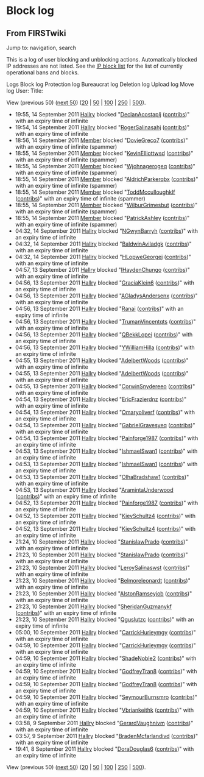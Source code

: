 # Block log

## From FIRSTwiki

Jump to: navigation, search

This is a log of user blocking and unblocking actions. Automatically blocked IP addresses are not listed. See the [IP block list](Special:Ipblocklist "Special:Ipblocklist") for the list of currently operational bans and blocks.

Logs Block log Protection log Bureaucrat log Deletion log Upload log Move log User: Title:

View (previous 50) ([next 50](/index.php?title=Special:Log&limit=50&offset=50&type=block&user=&page=)) ([20](/index.php?title=Special:Log&type=block&user=&page=&limit=20&offset=0) | [50](/index.php?title=Special:Log&type=block&user=&page=&limit=50&offset=0) | [100](/index.php?title=Special:Log&type=block&user=&page=&limit=100&offset=0) | [250](/index.php?title=Special:Log&type=block&user=&page=&limit=250&offset=0) | [500](/index.php?title=Special:Log&type=block&user=&page=&limit=500&offset=0)).

- 19:55, 14 September 2011 [Hallry](User:Hallry "User:Hallry") blocked "[DeclanAcostaplj](/index.php?title=User:DeclanAcostaplj&action=edit "User:DeclanAcostaplj") ([contribs](Special:Contributions/DeclanAcostaplj "Special:Contributions/DeclanAcostaplj"))" with an expiry time of infinite
- 19:54, 14 September 2011 [Hallry](User:Hallry "User:Hallry") blocked "[RogerSalinasahj](/index.php?title=User:RogerSalinasahj&action=edit "User:RogerSalinasahj") ([contribs](Special:Contributions/RogerSalinasahj "Special:Contributions/RogerSalinasahj"))" with an expiry time of infinite
- 18:56, 14 September 2011 [Member](User:Member "User:Member") blocked "[DovieGreco7](/index.php?title=User:DovieGreco7&action=edit "User:DovieGreco7") ([contribs](Special:Contributions/DovieGreco7 "Special:Contributions/DovieGreco7"))" with an expiry time of infinite (spammer)
- 18:55, 14 September 2011 [Member](User:Member "User:Member") blocked "[KevinElliottwsd](/index.php?title=User:KevinElliottwsd&action=edit "User:KevinElliottwsd") ([contribs](Special:Contributions/KevinElliottwsd "Special:Contributions/KevinElliottwsd"))" with an expiry time of infinite (spammer)
- 18:55, 14 September 2011 [Member](User:Member "User:Member") blocked "[Wjohnagerogeq](/index.php?title=User:Wjohnagerogeq&action=edit "User:Wjohnagerogeq") ([contribs](Special:Contributions/Wjohnagerogeq "Special:Contributions/Wjohnagerogeq"))" with an expiry time of infinite (spammer)
- 18:55, 14 September 2011 [Member](User:Member "User:Member") blocked "[AldrichParkerqbx](/index.php?title=User:AldrichParkerqbx&action=edit "User:AldrichParkerqbx") ([contribs](Special:Contributions/AldrichParkerqbx "Special:Contributions/AldrichParkerqbx"))" with an expiry time of infinite (spammer)
- 18:55, 14 September 2011 [Member](User:Member "User:Member") blocked "[ToddMcculloughklf](/index.php?title=User:ToddMcculloughklf&action=edit "User:ToddMcculloughklf") ([contribs](Special:Contributions/ToddMcculloughklf "Special:Contributions/ToddMcculloughklf"))" with an expiry time of infinite (spammer)
- 18:55, 14 September 2011 [Member](User:Member "User:Member") blocked "[WilburGrimesbut](/index.php?title=User:WilburGrimesbut&action=edit "User:WilburGrimesbut") ([contribs](Special:Contributions/WilburGrimesbut "Special:Contributions/WilburGrimesbut"))" with an expiry time of infinite (spammer)
- 18:55, 14 September 2011 [Member](User:Member "User:Member") blocked "[PatrickAshley](/index.php?title=User:PatrickAshley&action=edit "User:PatrickAshley") ([contribs](Special:Contributions/PatrickAshley "Special:Contributions/PatrickAshley"))" with an expiry time of infinite (spammer)
- 04:32, 14 September 2011 [Hallry](User:Hallry "User:Hallry") blocked "[NGwynBarryh](/index.php?title=User:NGwynBarryh&action=edit "User:NGwynBarryh") ([contribs](Special:Contributions/NGwynBarryh "Special:Contributions/NGwynBarryh"))" with an expiry time of infinite
- 04:32, 14 September 2011 [Hallry](User:Hallry "User:Hallry") blocked "[BaldwinAviladgk](/index.php?title=User:BaldwinAviladgk&action=edit "User:BaldwinAviladgk") ([contribs](Special:Contributions/BaldwinAviladgk "Special:Contributions/BaldwinAviladgk"))" with an expiry time of infinite
- 04:32, 14 September 2011 [Hallry](User:Hallry "User:Hallry") blocked "[HLopweGeorgej](/index.php?title=User:HLopweGeorgej&action=edit "User:HLopweGeorgej") ([contribs](Special:Contributions/HLopweGeorgej "Special:Contributions/HLopweGeorgej"))" with an expiry time of infinite
- 04:57, 13 September 2011 [Hallry](User:Hallry "User:Hallry") blocked "[IHaydenChungo](/index.php?title=User:IHaydenChungo&action=edit "User:IHaydenChungo") ([contribs](Special:Contributions/IHaydenChungo "Special:Contributions/IHaydenChungo"))" with an expiry time of infinite
- 04:56, 13 September 2011 [Hallry](User:Hallry "User:Hallry") blocked "[GraciaKlein6](/index.php?title=User:GraciaKlein6&action=edit "User:GraciaKlein6") ([contribs](Special:Contributions/GraciaKlein6 "Special:Contributions/GraciaKlein6"))" with an expiry time of infinite
- 04:56, 13 September 2011 [Hallry](User:Hallry "User:Hallry") blocked "[AGladysAndersenx](/index.php?title=User:AGladysAndersenx&action=edit "User:AGladysAndersenx") ([contribs](Special:Contributions/AGladysAndersenx "Special:Contributions/AGladysAndersenx"))" with an expiry time of infinite
- 04:56, 13 September 2011 [Hallry](User:Hallry "User:Hallry") blocked "[Ranai](/index.php?title=User:Ranai&action=edit "User:Ranai") ([contribs](Special:Contributions/Ranai "Special:Contributions/Ranai"))" with an expiry time of infinite
- 04:56, 13 September 2011 [Hallry](User:Hallry "User:Hallry") blocked "[TrumanVincentqts](/index.php?title=User:TrumanVincentqts&action=edit "User:TrumanVincentqts") ([contribs](Special:Contributions/TrumanVincentqts "Special:Contributions/TrumanVincentqts"))" with an expiry time of infinite
- 04:56, 13 September 2011 [Hallry](User:Hallry "User:Hallry") blocked "[QBekkLopei](/index.php?title=User:QBekkLopei&action=edit "User:QBekkLopei") ([contribs](Special:Contributions/QBekkLopei "Special:Contributions/QBekkLopei"))" with an expiry time of infinite
- 04:56, 13 September 2011 [Hallry](User:Hallry "User:Hallry") blocked "[YWilliamHilla](/index.php?title=User:YWilliamHilla&action=edit "User:YWilliamHilla") ([contribs](Special:Contributions/YWilliamHilla "Special:Contributions/YWilliamHilla"))" with an expiry time of infinite
- 04:55, 13 September 2011 [Hallry](User:Hallry "User:Hallry") blocked "[AdelbertWoods](/index.php?title=User:AdelbertWoods&action=edit "User:AdelbertWoods") ([contribs](Special:Contributions/AdelbertWoods "Special:Contributions/AdelbertWoods"))" with an expiry time of infinite
- 04:55, 13 September 2011 [Hallry](User:Hallry "User:Hallry") blocked "[AdelbertWoods](/index.php?title=User:AdelbertWoods&action=edit "User:AdelbertWoods") ([contribs](Special:Contributions/AdelbertWoods "Special:Contributions/AdelbertWoods"))" with an expiry time of infinite
- 04:55, 13 September 2011 [Hallry](User:Hallry "User:Hallry") blocked "[CorwinSnydereeo](/index.php?title=User:CorwinSnydereeo&action=edit "User:CorwinSnydereeo") ([contribs](Special:Contributions/CorwinSnydereeo "Special:Contributions/CorwinSnydereeo"))" with an expiry time of infinite
- 04:54, 13 September 2011 [Hallry](User:Hallry "User:Hallry") blocked "[EricFrazierdnz](/index.php?title=User:EricFrazierdnz&action=edit "User:EricFrazierdnz") ([contribs](Special:Contributions/EricFrazierdnz "Special:Contributions/EricFrazierdnz"))" with an expiry time of infinite
- 04:54, 13 September 2011 [Hallry](User:Hallry "User:Hallry") blocked "[Omaryoliverf](/index.php?title=User:Omaryoliverf&action=edit "User:Omaryoliverf") ([contribs](Special:Contributions/Omaryoliverf "Special:Contributions/Omaryoliverf"))" with an expiry time of infinite
- 04:54, 13 September 2011 [Hallry](User:Hallry "User:Hallry") blocked "[GabrielGravesyeq](/index.php?title=User:GabrielGravesyeq&action=edit "User:GabrielGravesyeq") ([contribs](Special:Contributions/GabrielGravesyeq "Special:Contributions/GabrielGravesyeq"))" with an expiry time of infinite
- 04:54, 13 September 2011 [Hallry](User:Hallry "User:Hallry") blocked "[Painforge1987](/index.php?title=User:Painforge1987&action=edit "User:Painforge1987") ([contribs](Special:Contributions/Painforge1987 "Special:Contributions/Painforge1987"))" with an expiry time of infinite
- 04:53, 13 September 2011 [Hallry](User:Hallry "User:Hallry") blocked "[IshmaelSwan1](/index.php?title=User:IshmaelSwan1&action=edit "User:IshmaelSwan1") ([contribs](Special:Contributions/IshmaelSwan1 "Special:Contributions/IshmaelSwan1"))" with an expiry time of infinite
- 04:53, 13 September 2011 [Hallry](User:Hallry "User:Hallry") blocked "[IshmaelSwan1](/index.php?title=User:IshmaelSwan1&action=edit "User:IshmaelSwan1") ([contribs](Special:Contributions/IshmaelSwan1 "Special:Contributions/IshmaelSwan1"))" with an expiry time of infinite
- 04:53, 13 September 2011 [Hallry](User:Hallry "User:Hallry") blocked "[OlhaBradshaw1](/index.php?title=User:OlhaBradshaw1&action=edit "User:OlhaBradshaw1") ([contribs](Special:Contributions/OlhaBradshaw1 "Special:Contributions/OlhaBradshaw1"))" with an expiry time of infinite
- 04:53, 13 September 2011 [Hallry](User:Hallry "User:Hallry") blocked "[AramintaUnderwood](/index.php?title=User:AramintaUnderwood&action=edit "User:AramintaUnderwood") ([contribs](Special:Contributions/AramintaUnderwood "Special:Contributions/AramintaUnderwood"))" with an expiry time of infinite
- 04:52, 13 September 2011 [Hallry](User:Hallry "User:Hallry") blocked "[Painforge1987](/index.php?title=User:Painforge1987&action=edit "User:Painforge1987") ([contribs](Special:Contributions/Painforge1987 "Special:Contributions/Painforge1987"))" with an expiry time of infinite
- 04:52, 13 September 2011 [Hallry](User:Hallry "User:Hallry") blocked "[KievSchultz4](/index.php?title=User:KievSchultz4&action=edit "User:KievSchultz4") ([contribs](Special:Contributions/KievSchultz4 "Special:Contributions/KievSchultz4"))" with an expiry time of infinite
- 04:52, 13 September 2011 [Hallry](User:Hallry "User:Hallry") blocked "[KievSchultz4](/index.php?title=User:KievSchultz4&action=edit "User:KievSchultz4") ([contribs](Special:Contributions/KievSchultz4 "Special:Contributions/KievSchultz4"))" with an expiry time of infinite
- 21:24, 10 September 2011 [Hallry](User:Hallry "User:Hallry") blocked "[StanislawPrado](/index.php?title=User:StanislawPrado&action=edit "User:StanislawPrado") ([contribs](Special:Contributions/StanislawPrado "Special:Contributions/StanislawPrado"))" with an expiry time of infinite
- 21:23, 10 September 2011 [Hallry](User:Hallry "User:Hallry") blocked "[StanislawPrado](/index.php?title=User:StanislawPrado&action=edit "User:StanislawPrado") ([contribs](Special:Contributions/StanislawPrado "Special:Contributions/StanislawPrado"))" with an expiry time of infinite
- 21:23, 10 September 2011 [Hallry](User:Hallry "User:Hallry") blocked "[LeroySalinaswst](/index.php?title=User:LeroySalinaswst&action=edit "User:LeroySalinaswst") ([contribs](Special:Contributions/LeroySalinaswst "Special:Contributions/LeroySalinaswst"))" with an expiry time of infinite
- 21:23, 10 September 2011 [Hallry](User:Hallry "User:Hallry") blocked "[Belmoreleonardt](/index.php?title=User:Belmoreleonardt&action=edit "User:Belmoreleonardt") ([contribs](Special:Contributions/Belmoreleonardt "Special:Contributions/Belmoreleonardt"))" with an expiry time of infinite
- 21:23, 10 September 2011 [Hallry](User:Hallry "User:Hallry") blocked "[AlstonRamseyjob](/index.php?title=User:AlstonRamseyjob&action=edit "User:AlstonRamseyjob") ([contribs](Special:Contributions/AlstonRamseyjob "Special:Contributions/AlstonRamseyjob"))" with an expiry time of infinite
- 21:23, 10 September 2011 [Hallry](User:Hallry "User:Hallry") blocked "[SheridanGuzmanykf](/index.php?title=User:SheridanGuzmanykf&action=edit "User:SheridanGuzmanykf") ([contribs](Special:Contributions/SheridanGuzmanykf "Special:Contributions/SheridanGuzmanykf"))" with an expiry time of infinite
- 21:23, 10 September 2011 [Hallry](User:Hallry "User:Hallry") blocked "[Qguslutzc](/index.php?title=User:Qguslutzc&action=edit "User:Qguslutzc") ([contribs](Special:Contributions/Qguslutzc "Special:Contributions/Qguslutzc"))" with an expiry time of infinite
- 05:00, 10 September 2011 [Hallry](User:Hallry "User:Hallry") blocked "[CarrickHurleymgy](/index.php?title=User:CarrickHurleymgy&action=edit "User:CarrickHurleymgy") ([contribs](Special:Contributions/CarrickHurleymgy "Special:Contributions/CarrickHurleymgy"))" with an expiry time of infinite
- 04:59, 10 September 2011 [Hallry](User:Hallry "User:Hallry") blocked "[CarrickHurleymgy](/index.php?title=User:CarrickHurleymgy&action=edit "User:CarrickHurleymgy") ([contribs](Special:Contributions/CarrickHurleymgy "Special:Contributions/CarrickHurleymgy"))" with an expiry time of infinite
- 04:59, 10 September 2011 [Hallry](User:Hallry "User:Hallry") blocked "[ShadeNoble2](/index.php?title=User:ShadeNoble2&action=edit "User:ShadeNoble2") ([contribs](Special:Contributions/ShadeNoble2 "Special:Contributions/ShadeNoble2"))" with an expiry time of infinite
- 04:59, 10 September 2011 [Hallry](User:Hallry "User:Hallry") blocked "[GodfreyTran8](/index.php?title=User:GodfreyTran8&action=edit "User:GodfreyTran8") ([contribs](Special:Contributions/GodfreyTran8 "Special:Contributions/GodfreyTran8"))" with an expiry time of infinite
- 04:59, 10 September 2011 [Hallry](User:Hallry "User:Hallry") blocked "[GodfreyTran8](/index.php?title=User:GodfreyTran8&action=edit "User:GodfreyTran8") ([contribs](Special:Contributions/GodfreyTran8 "Special:Contributions/GodfreyTran8"))" with an expiry time of infinite
- 04:59, 10 September 2011 [Hallry](User:Hallry "User:Hallry") blocked "[SeymourBurnsmro](/index.php?title=User:SeymourBurnsmro&action=edit "User:SeymourBurnsmro") ([contribs](Special:Contributions/SeymourBurnsmro "Special:Contributions/SeymourBurnsmro"))" with an expiry time of infinite
- 04:59, 10 September 2011 [Hallry](User:Hallry "User:Hallry") blocked "[Vbriankeithk](/index.php?title=User:Vbriankeithk&action=edit "User:Vbriankeithk") ([contribs](Special:Contributions/Vbriankeithk "Special:Contributions/Vbriankeithk"))" with an expiry time of infinite
- 03:58, 9 September 2011 [Hallry](User:Hallry "User:Hallry") blocked "[GerardVaughnivm](/index.php?title=User:GerardVaughnivm&action=edit "User:GerardVaughnivm") ([contribs](Special:Contributions/GerardVaughnivm "Special:Contributions/GerardVaughnivm"))" with an expiry time of infinite
- 03:57, 9 September 2011 [Hallry](User:Hallry "User:Hallry") blocked "[BradenMcfarlandivd](/index.php?title=User:BradenMcfarlandivd&action=edit "User:BradenMcfarlandivd") ([contribs](Special:Contributions/BradenMcfarlandivd "Special:Contributions/BradenMcfarlandivd"))" with an expiry time of infinite
- 19:41, 8 September 2011 [Hallry](User:Hallry "User:Hallry") blocked "[DoraDouglas6](/index.php?title=User:DoraDouglas6&action=edit "User:DoraDouglas6") ([contribs](Special:Contributions/DoraDouglas6 "Special:Contributions/DoraDouglas6"))" with an expiry time of infinite

View (previous 50) ([next 50](/index.php?title=Special:Log&limit=50&offset=50&type=block&user=&page=)) ([20](/index.php?title=Special:Log&type=block&user=&page=&limit=20&offset=0) | [50](/index.php?title=Special:Log&type=block&user=&page=&limit=50&offset=0) | [100](/index.php?title=Special:Log&type=block&user=&page=&limit=100&offset=0) | [250](/index.php?title=Special:Log&type=block&user=&page=&limit=250&offset=0) | [500](/index.php?title=Special:Log&type=block&user=&page=&limit=500&offset=0)).
